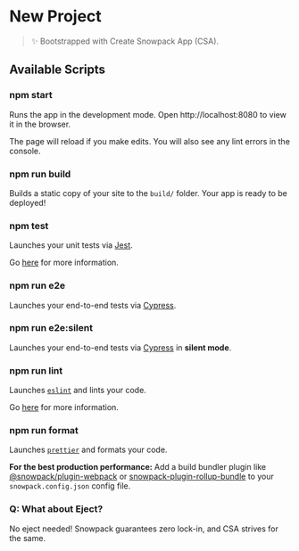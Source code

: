 # New Project

> ✨ Bootstrapped with Create Snowpack App (CSA).

## Available Scripts

### npm start

Runs the app in the development mode.
Open http://localhost:8080 to view it in the browser.

The page will reload if you make edits.
You will also see any lint errors in the console.

### npm run build

Builds a static copy of your site to the `build/` folder.
Your app is ready to be deployed!

### npm test

Launches your unit tests via [Jest](https://jestjs.io/).

Go [here](https://testing-library.com/docs/angular-testing-library/intro) for more information.

### npm run e2e

Launches your end-to-end tests via [Cypress](https://www.cypress.io/).

### npm run e2e:silent

Launches your end-to-end tests via [Cypress](https://www.cypress.io/) in **silent mode**.

### npm run lint

Launches [`eslint`](https://eslint.org/) and lints your code.

Go [here](https://github.com/angular-eslint/angular-eslint) for more information.

### npm run format

Launches [`prettier`](https://prettier.io/) and formats your code.



**For the best production performance:** Add a build bundler plugin like [@snowpack/plugin-webpack](https://github.com/snowpackjs/snowpack/tree/master/plugins/plugin-webpack) or [snowpack-plugin-rollup-bundle](https://github.com/ParamagicDev/snowpack-plugin-rollup-bundle) to your `snowpack.config.json` config file.

### Q: What about Eject?

No eject needed! Snowpack guarantees zero lock-in, and CSA strives for the same.
